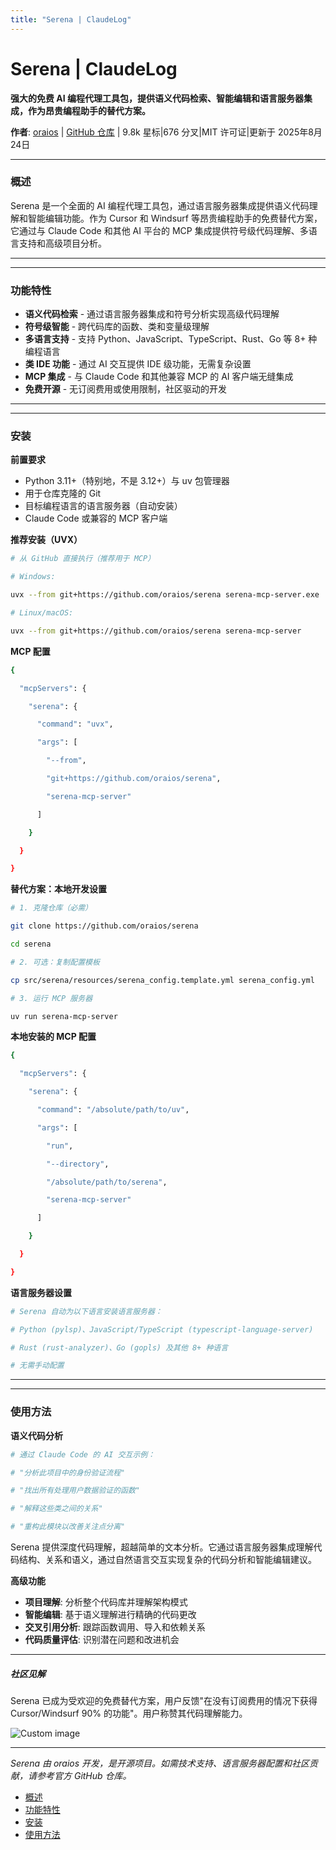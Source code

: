 ```yaml
---
title: "Serena | ClaudeLog"
---
```


# Serena | ClaudeLog

**强大的免费 AI 编程代理工具包，提供语义代码检索、智能编辑和语言服务器集成，作为昂贵编程助手的替代方案。**

**作者**: [oraios](https://github.com/oraios)  |  [GitHub 仓库](https://github.com/oraios/serena)  |  9.8k 星标|676 分叉|MIT 许可证|更新于 2025年8月24日

* * *

### 概述[​](#overview "Direct link to 概述")

Serena 是一个全面的 AI 编程代理工具包，通过语言服务器集成提供语义代码理解和智能编辑功能。作为 Cursor 和 Windsurf 等昂贵编程助手的免费替代方案，它通过与 Claude Code 和其他 AI 平台的 MCP 集成提供符号级代码理解、多语言支持和高级项目分析。

* * *

* * *

### 功能特性[​](#features "Direct link to 功能特性")

-   **语义代码检索** - 通过语言服务器集成和符号分析实现高级代码理解
-   **符号级智能** - 跨代码库的函数、类和变量级理解
-   **多语言支持** - 支持 Python、JavaScript、TypeScript、Rust、Go 等 8+ 种编程语言
-   **类 IDE 功能** - 通过 AI 交互提供 IDE 级功能，无需复杂设置
-   **MCP 集成** - 与 Claude Code 和其他兼容 MCP 的 AI 客户端无缝集成
-   **免费开源** - 无订阅费用或使用限制，社区驱动的开发

* * *

* * *

### 安装[​](#installation "Direct link to 安装")

**前置要求**

-   Python 3.11+（特别地，不是 3.12+）与 uv 包管理器
-   用于仓库克隆的 Git
-   目标编程语言的语言服务器（自动安装）
-   Claude Code 或兼容的 MCP 客户端

**推荐安装（UVX）**

```bash
# 从 GitHub 直接执行（推荐用于 MCP）

# Windows:

uvx --from git+https://github.com/oraios/serena serena-mcp-server.exe

# Linux/macOS:

uvx --from git+https://github.com/oraios/serena serena-mcp-server

```

**MCP 配置**

```bash
{

  "mcpServers": {

    "serena": {

      "command": "uvx",

      "args": [

        "--from",

        "git+https://github.com/oraios/serena",

        "serena-mcp-server"

      ]

    }

  }

}

```

**替代方案：本地开发设置**

```bash
# 1. 克隆仓库（必需）

git clone https://github.com/oraios/serena

cd serena

# 2. 可选：复制配置模板

cp src/serena/resources/serena_config.template.yml serena_config.yml

# 3. 运行 MCP 服务器

uv run serena-mcp-server

```

**本地安装的 MCP 配置**

```bash
{

  "mcpServers": {

    "serena": {

      "command": "/absolute/path/to/uv",

      "args": [

        "run",

        "--directory",

        "/absolute/path/to/serena",

        "serena-mcp-server"

      ]

    }

  }

}

```

**语言服务器设置**

```bash
# Serena 自动为以下语言安装语言服务器：

# Python (pylsp)、JavaScript/TypeScript (typescript-language-server)

# Rust (rust-analyzer)、Go (gopls) 及其他 8+ 种语言

# 无需手动配置

```

* * *

* * *

### 使用方法[​](#usage "Direct link to 使用方法")

**语义代码分析**

```bash
# 通过 Claude Code 的 AI 交互示例：

# "分析此项目中的身份验证流程"

# "找出所有处理用户数据验证的函数"

# "解释这些类之间的关系"

# "重构此模块以改善关注点分离"

```

Serena 提供深度代码理解，超越简单的文本分析。它通过语言服务器集成理解代码结构、关系和语义，通过自然语言交互实现复杂的代码分析和智能编辑建议。

**高级功能**

-   **项目理解**: 分析整个代码库并理解架构模式
-   **智能编辑**: 基于语义理解进行精确的代码更改
-   **交叉引用分析**: 跟踪函数调用、导入和依赖关系
-   **代码质量评估**: 识别潜在问题和改进机会

* * *

##### 社区见解

Serena 已成为受欢迎的免费替代方案，用户反馈"在没有订阅费用的情况下获得 Cursor/Windsurf 90% 的功能"。用户称赞其代码理解能力。

<img src="/img/discovery/025.png" alt="Custom image" style="max-width: 165px; height: auto;" />

* * *

*Serena 由 oraios 开发，是开源项目。如需技术支持、语言服务器配置和社区贡献，请参考官方 GitHub 仓库。*

-   [概述](#overview)
-   [功能特性](#features)
-   [安装](#installation)
-   [使用方法](#usage)